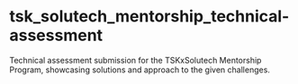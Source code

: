 # tsk_solutech_mentorship_technical-assessment
Technical assessment submission for the TSKxSolutech Mentorship Program, showcasing solutions and approach to the given challenges.
